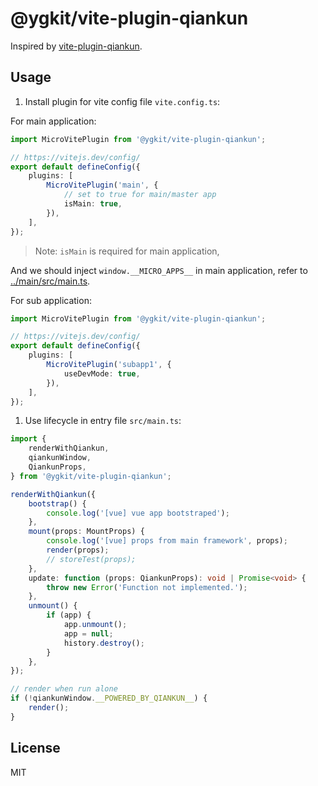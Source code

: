 # @ygkit/vite-plugin-qiankun

Inspired by [vite-plugin-qiankun](https://github.com/tengmaoqing/vite-plugin-qiankun).

## Usage

1. Install plugin for vite config file `vite.config.ts`:

For main application:

```typescript
import MicroVitePlugin from '@ygkit/vite-plugin-qiankun';

// https://vitejs.dev/config/
export default defineConfig({
    plugins: [
        MicroVitePlugin('main', {
            // set to true for main/master app
            isMain: true,
        }),
    ],
});
```

> Note: `isMain` is required for main application,

And we should inject `window.__MICRO_APPS__` in main application, refer to [../main/src/main.ts](../main/src/main.ts).

For sub application:

```typescript
import MicroVitePlugin from '@ygkit/vite-plugin-qiankun';

// https://vitejs.dev/config/
export default defineConfig({
    plugins: [
        MicroVitePlugin('subapp1', {
            useDevMode: true,
        }),
    ],
});
```

1. Use lifecycle in entry file `src/main.ts`:

```typescript
import {
    renderWithQiankun,
    qiankunWindow,
    QiankunProps,
} from '@ygkit/vite-plugin-qiankun';

renderWithQiankun({
    bootstrap() {
        console.log('[vue] vue app bootstraped');
    },
    mount(props: MountProps) {
        console.log('[vue] props from main framework', props);
        render(props);
        // storeTest(props);
    },
    update: function (props: QiankunProps): void | Promise<void> {
        throw new Error('Function not implemented.');
    },
    unmount() {
        if (app) {
            app.unmount();
            app = null;
            history.destroy();
        }
    },
});

// render when run alone
if (!qiankunWindow.__POWERED_BY_QIANKUN__) {
    render();
}
```

## License

MIT
